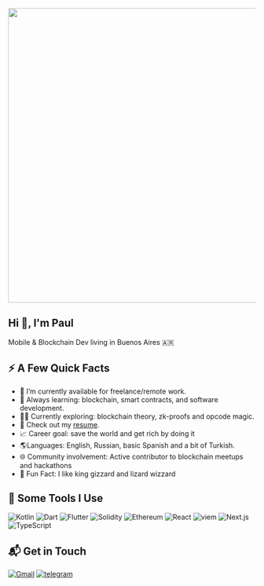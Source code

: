 <img src="https://steamuserimages-a.akamaihd.net/ugc/868489934988784583/922F08FA0EA953FC9BAC20572A960D0905983A17/?imw=637&imh=358&ima=fit&impolicy=Letterbox&imcolor=%23000000&letterbox=true" width="600"/>

## Hi 👋, I'm Paul

Mobile & Blockchain Dev living in Buenos Aires 🇦🇷

## ⚡️ A Few Quick Facts

- 🔭 I’m currently available for freelance/remote work.
- 🧐 Always learning: blockchain, smart contracts, and software development.
- 👨‍🔬 Currently exploring: blockchain theory, zk-proofs and opcode magic.
- 📙 Check out my [resume](https://drive.google.com/file/d/13O_q8Dp5EA0bO7nca_bp1FIla24ESK6Q/view?usp=sharing).
- 📈 Career goal: save the world and get rich by doing it
- 🌎Languages: English, Russian, basic Spanish and a bit of Turkish.
- 🌐 Community involvement: Active contributor to blockchain meetups and hackathons
- 🎉 Fun Fact: I like king gizzard and lizard wizzard


<h2>🚀 Some Tools I Use</h2>

<p align="left">
  
<img alt="Kotlin" src="https://img.shields.io/badge/Kotlin-7F52FF?&style=flat&logo=kotlin&logoColor=white" />
<img alt="Dart" src="https://img.shields.io/badge/Dart-0175C2?style=flat&logo=dart&logoColor=white" />
<img alt="Flutter" src="https://img.shields.io/badge/Flutter-02569B?style=flat&logo=flutter&logoColor=white" />
<img alt="Solidity" src="https://img.shields.io/badge/-Solidity-BAC9F9?style=flat-square&logo=solidity&logoColor=363636" />
<img alt="Ethereum" src="https://img.shields.io/badge/-Ethereum-3C3C3D?style=flat-square&logo=ethereum&logoColor=white" />
<img alt="React" src="https://img.shields.io/badge/-React-45b8d8?style=flat-square&logo=react&logoColor=white" />
<img alt="viem" src="https://img.shields.io/badge/-viem-4E4E4E?style=flat-square&logoColor=white" />
<img alt="Next.js" src="https://img.shields.io/badge/-Next.js-black?style=flat-square&logo=next.js&logoColor=white" />
<img alt="TypeScript" src="https://img.shields.io/badge/-TypeScript-007ACC?style=flat-square&logo=typescript&logoColor=white" />

</p>

## 📬 Get in Touch
[![Gmail](https://img.shields.io/badge/-paul.sizon-c14438?style=flat-square&logo=Gmail&logoColor=white)](mailto:paul.sizon@outlook.com)
[![telegram](https://img.shields.io/badge/Telegram-2CA5E0?style=flat-square&logo=telegram&logoColor=white)](https://t.me/Pablo_Kagathos)
